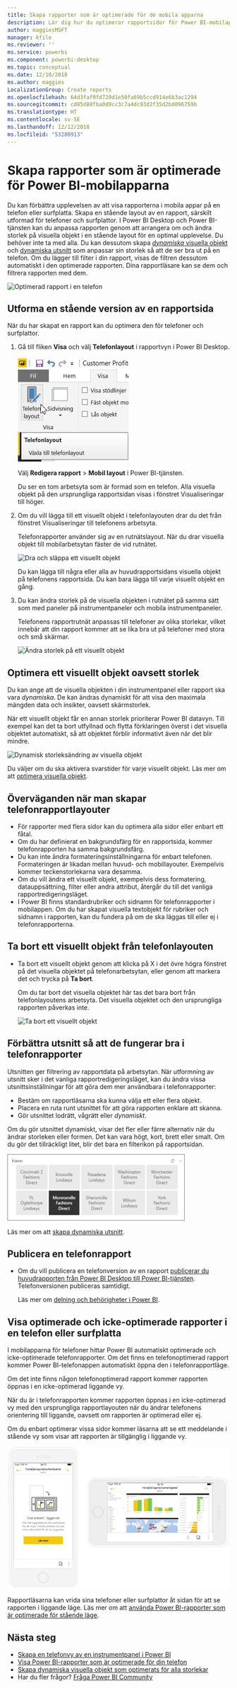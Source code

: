 ```yaml
---
title: Skapa rapporter som är optimerade för de mobila apparna
description: Lär dig hur du optimerar rapportsidor för Power BI-mobilapparna genom att skapa en stående version av rapporten som är anpassad för telefoner och surfplattor.
author: maggiesMSFT
manager: kfile
ms.reviewer: ''
ms.service: powerbi
ms.component: powerbi-desktop
ms.topic: conceptual
ms.date: 12/10/2018
ms.author: maggies
LocalizationGroup: Create reports
ms.openlocfilehash: 64d3faf9fd720d1e50fa69b5ccd914e6b3ac1294
ms.sourcegitcommit: cd85d88fba0d9cc3c7a4dc03d2f35d2bd096759b
ms.translationtype: HT
ms.contentlocale: sv-SE
ms.lasthandoff: 12/12/2018
ms.locfileid: "53280913"
---
```

# <a name="create-reports-optimized-for-the-power-bi-mobile-apps"></a>Skapa rapporter som är optimerade för Power BI-mobilapparna
Du kan förbättra upplevelsen av att visa rapporterna i mobila appar på en telefon eller surfplatta. Skapa en stående layout av en rapport, särskilt utformad för telefoner och surfplattor. I Power BI Desktop och Power BI-tjänsten kan du anpassa rapporten genom att arrangera om och ändra storlek på visuella objekt i en stående layout för en optimal upplevelse. Du behöver inte ta med alla. Du kan dessutom skapa [*dynamiska* visuella objekt](#optimize-a-visual-for-any-size) och [dynamiska utsnitt](#enhance-slicers-to-to-work-well-in-phone-reports) som anpassar sin storlek så att de ser bra ut på en telefon. Om du lägger till filter i din rapport, visas de filtren dessutom automatiskt i den optimerade rapporten. Dina rapportläsare kan se dem och filtrera rapporten med dem.

![Optimerad rapport i en telefon](media/desktop-create-phone-report/desktop-create-phone-report-1.png)

## <a name="lay-out-a-portrait-version-of-a-report-page"></a>Utforma en stående version av en rapportsida

När du har skapat en rapport kan du optimera den för telefoner och surfplattor.

1. Gå till fliken **Visa** och välj **Telefonlayout** i rapportvyn i Power BI Desktop.  
   
    ![Ikonen Telefonlayout](media/desktop-create-phone-report/desktop-create-phone-report-3.png)
   
    Välj **Redigera rapport** > **Mobil layout** i Power BI-tjänsten.

    Du ser en tom arbetsyta som är formad som en telefon. Alla visuella objekt på den ursprungliga rapportsidan visas i fönstret Visualiseringar till höger.

3. Om du vill lägga till ett visuellt objekt i telefonlayouten drar du det från fönstret Visualiseringar till telefonens arbetsyta.
   
    Telefonrapporter använder sig av en rutnätslayout. När du drar visuella objekt till mobilarbetsytan fäster de vid rutnätet.
   
    ![Dra och släppa ett visuellt objekt](media/desktop-create-phone-report/desktop-create-phone-report-4.gif)
   
    Du kan lägga till några eller alla av huvudrapportsidans visuella objekt på telefonens rapportsida. Du kan bara lägga till varje visuellt objekt en gång.

4. Du kan ändra storlek på de visuella objekten i rutnätet på samma sätt som med paneler på instrumentpaneler och mobila instrumentpaneler.
   
   Telefonens rapportrutnät anpassas till telefoner av olika storlekar, vilket innebär att din rapport kommer att se lika bra ut på telefoner med stora och små skärmar.
   
   ![Ändra storlek på ett visuellt objekt](media/desktop-create-phone-report/desktop-create-phone-report-5.gif)

## <a name="optimize-a-visual-for-any-size"></a>Optimera ett visuellt objekt oavsett storlek
Du kan ange att de visuella objekten i din instrumentpanel eller rapport ska vara *dynamiska*. De kan ändras dynamiskt för att visa den maximala mängden data och insikter, oavsett skärmstorlek. 

När ett visuellt objekt får en annan storlek prioriterar Power BI datavyn. Till exempel kan det ta bort utfyllnad och flytta förklaringen överst i det visuella objektet automatiskt, så att objektet förblir informativt även när det blir mindre.

![Dynamisk storleksändring av visuella objekt](media/desktop-create-phone-report/desktop-create-phone-report-6.gif)

Du väljer om du ska aktivera svarstider för varje visuellt objekt. Läs mer om att [optimera visuella objekt](visuals/desktop-create-responsive-visuals.md).

## <a name="considerations-when-creating-phone-report-layouts"></a>Överväganden när man skapar telefonrapportlayouter
* För rapporter med flera sidor kan du optimera alla sidor eller enbart ett fåtal. 
* Om du har definierat en bakgrundsfärg för en rapportsida, kommer telefonrapporten ha samma bakgrundsfärg.
* Du kan inte ändra formateringsinställningarna för enbart telefonen. Formateringen är likadan mellan huvud- och mobillayouter. Exempelvis kommer teckenstorlekarna vara desamma.
* Om du vill ändra ett visuellt objekt, exempelvis dess formatering, datauppsättning, filter eller andra attribut, återgår du till det vanliga rapportredigeringsläget.
* I Power BI finns standardrubriker och sidnamn för telefonrapporter i mobilappen. Om du har skapat visuella textobjekt för rubriker och sidnamn i rapporten, kan du fundera på om de ska läggas till eller ej i telefonrapporterna.     

## <a name="remove-a-visual-from-the-phone-layout"></a>Ta bort ett visuellt objekt från telefonlayouten
* Ta bort ett visuellt objekt genom att klicka på X i det övre högra fönstret på det visuella objektet på telefonarbetsytan, eller genom att markera det och trycka på **Ta bort**.
  
   Om du tar bort det visuella objektet här tas det bara bort från telefonlayoutens arbetsyta. Det visuella objektet och den ursprungliga rapporten påverkas inte.
  
   ![Ta bort ett visuellt objekt](media/desktop-create-phone-report/desktop-create-phone-report-7.gif)

## <a name="enhance-slicers-to-work-well-in-phone-reports"></a>Förbättra utsnitt så att de fungerar bra i telefonrapporter
Utsnitten ger filtrering av rapportdata på arbetsytan. När utformning av utsnitt sker i det vanliga rapportredigeringsläget, kan du ändra vissa utsnittsinställningar för att göra dem mer användbara i telefonrapporter:

* Bestäm om rapportläsarna ska kunna välja ett eller flera objekt.
* Placera en ruta runt utsnittet för att göra rapporten enklare att skanna.
* Gör utsnittet lodrätt, vågrätt eller *dynamiskt*. 

Om du gör utsnittet dynamiskt, visar det fler eller färre alternativ när du ändrar storleken eller formen. Det kan vara högt, kort, brett eller smalt. Om du gör det tillräckligt litet, blir det bara en filterikon på rapportsidan. 

![Power BI-dynamiskt utsnitt](media/desktop-create-phone-report/desktop-create-phone-report-8.png)

Läs mer om att [skapa dynamiska utsnitt](power-bi-slicer-filter-responsive.md).

## <a name="publish-a-phone-report"></a>Publicera en telefonrapport
* Om du vill publicera en telefonversion av en rapport [publicerar du huvudrapporten från Power BI Desktop till Power BI-tjänsten](desktop-upload-desktop-files.md). Telefonversionen publiceras samtidigt.
  
    Läs mer om [delning och behörigheter i Power BI](service-how-to-collaborate-distribute-dashboards-reports.md).

## <a name="view-optimized-and-unoptimized-reports-on-a-phone-or-tablet"></a>Visa optimerade och icke-optimerade rapporter i en telefon eller surfplatta
I mobilapparna för telefoner hittar Power BI automatiskt optimerade och icke-optimerade telefonrapporter. Om det finns en telefonoptimerad rapport kommer Power BI-telefonappen automatiskt öppna den i telefonrapportläge.

Om det inte finns någon telefonoptimerad rapport kommer rapporten öppnas i en icke-optimerad liggande vy.  

När du är i telefonrapporten kommer rapporten öppnas i en icke-optimerad vy med den ursprungliga rapportlayouten när du ändrar telefonens orientering till liggande, oavsett om rapporten är optimerad eller ej.

Om du enbart optimerar vissa sidor kommer läsarna att se ett meddelande i stående vy som visar att rapporten är tillgänglig i liggande vy.

![Telefonsidan är inte optimerad](media/desktop-create-phone-report/desktop-create-phone-report-9.png)

Rapportläsarna kan vrida sina telefoner eller surfplattor åt sidan för att se rapporten i liggande läge. Läs mer om att [använda Power BI-rapporter som är optimerade för stående läge](consumer/mobile/mobile-apps-view-phone-report.md).

## <a name="next-steps"></a>Nästa steg
* [Skapa en telefonvy av en instrumentpanel i Power BI](service-create-dashboard-mobile-phone-view.md)
* [Visa Power BI-rapporter som är optimerade för din telefon](consumer/mobile/mobile-apps-view-phone-report.md)
* [Skapa dynamiska visuella objekt som optimerats för alla storlekar](visuals/desktop-create-responsive-visuals.md)
* Har du fler frågor? [Fråga Power BI Community](http://community.powerbi.com/)

